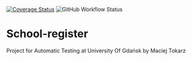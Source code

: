 [![Coverage Status](https://coveralls.io/repos/github/TestowanieAutomatyczneUG/projekt-1-tokarzmaciej/badge.svg?t=PXAek0)](https://coveralls.io/github/TestowanieAutomatyczneUG/projekt-1-tokarzmaciej)
![GitHub Workflow Status](https://img.shields.io/github/workflow/status/tokarzmaciej/school-register_TDD/Pylint?style=plastic)
# School-register
Project for Automatic Testing at University Of Gdańsk by Maciej Tokarz
